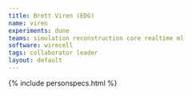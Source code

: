 ```yaml
---
title: Brett Viren (EDG)
name: viren
experiments: dune
teams: simulation reconstruction core realtime ml
software: wirecell
tags: collaborator leader
layout: default
---
```


{% include personspecs.html %}
